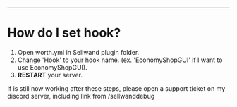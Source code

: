 ---
# How do I set hook?
1. Open worth.yml in Sellwand plugin folder.
2. Change 'Hook' to your hook name. (ex. 'EconomyShopGUI' if I want to use EconomyShopGUI).
3. **RESTART** your server.

If is still now working after these steps, please open a support ticket on my discord server, including
link from /sellwanddebug

